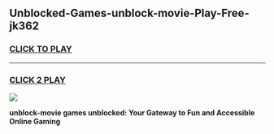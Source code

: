 
## Unblocked-Games-unblock-movie-Play-Free-jk362
<h3>
<a href="https://premium76.site?title=unblock-movie&ref=19M">CLICK TO PLAY</a></h3>
<hr>

<h3>
<a href="https://premium76.site?title=unblock-movie&ref=19M">CLICK 2 PLAY</a>
  
</h3>

<a href="https://premium76.site?title=unblock-movie&ref=19M"><img src="https://clearcache.store/games.png"></a>


**unblock-movie games unblocked: Your Gateway to Fun and Accessible Online Gaming**
